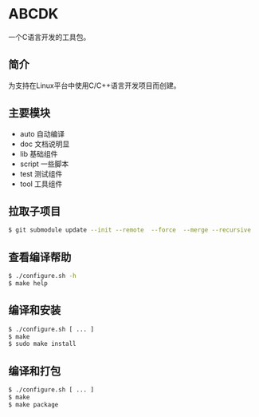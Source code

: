 
# ABCDK

一个C语言开发的工具包。

## 简介

为支持在Linux平台中使用C/C++语言开发项目而创建。

## 主要模块

- auto 自动编译
- doc 文档说明显
- lib 基础组件
- script 一些脚本
- test 测试组件
- tool 工具组件

## 拉取子项目

```bash
$ git submodule update --init --remote  --force  --merge --recursive
```

## 查看编译帮助

```bash
$ ./configure.sh -h
$ make help
```
## 编译和安装

```bash
$ ./configure.sh [ ... ]
$ make
$ sudo make install
```

## 编译和打包

```bash
$ ./configure.sh [ ... ]
$ make
$ make package
```

